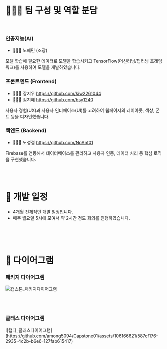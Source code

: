 # 👩🏻‍💻 팀 구성 및 역할 분담
<br>

### 인공지능(AI)
- 👩🏻‍💻 노혜민 (조장)

모델 학습에 필요한 데이터로 모델을 학습시키고 TensorFlow(머신러닝/딥러닝 프레임워크)를 사용하여 모델을 개발하였습니다.
<br>

### 프론트엔드 (Frontend)
- 👩🏻‍💻 강지우 <https://github.com/kjw2261044>  
- 👩🏻‍💻 김지혜 <https://github.com/bsy1240>

사용자 경험(UX)과 사용자 인터페이스(UI)를 고려하여 웹페이지의 레이아웃, 색상, 폰트 등을 디자인했습니다.
<br>

### 백엔드 (Backend)
- 👨🏻‍💻 노성겸 <https://github.com/NoAnt01>

Firebase를 연동해서 데이터베이스를 관리하고 사용자 인증, 데이터 처리 등 핵심 로직을 구현했습니다.

<br><br>

# 📅 개발 일정

- 4개월 전체적인 개발 일정입니다.
- 매주 월요일 5시에 모여서 약 2시간 정도 회의를 진행하였습니다.

<br><br><br>    

# 📝 다이어그램

<h3> 패키지 다이어그램</h3>

![캡스톤_패키지다이어그램](https://github.com/among5094/Capstone01/assets/106166621/5983262b-a031-4c96-b3a2-c145c7df3417)

<br><br>

<h3> 클래스 다이어그램</h3>
![캡디_클래스다이어그램](https://github.com/among5094/Capstone01/assets/106166621/587cf176-2935-4c2b-b6e6-127fab615417)



<br><br>







